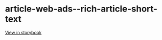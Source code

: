 # article-web-ads--rich-article-short-text

[View in storybook](https://raw.githack.com/Independent-Digital-News-and-Media-Ltd/indy100-pwamp-sb/PR-294-sb/index.html?path=/story/article-web-ads--rich-article-short-text)